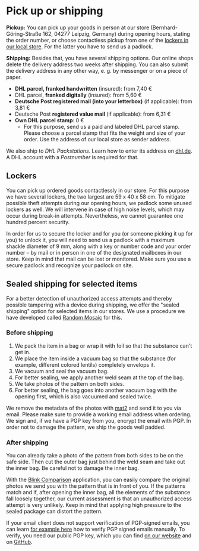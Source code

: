 # Pick up or shipping

**Pickup:** You can pick up your goods in person at our store (Bernhard-Göring-Straße 162, 04277 Leipzig, Germany) during opening hours, stating the order number, or choose contactless pickup from one of the <a href="#lockers">lockers in our local store</a>. For the latter you have to send us a padlock.

**Shipping:** Besides that, you have several shipping options. Our online shops delete the delivery address two weeks after shipping. You can also submit the delivery address in any other way, e. g. by messenger or on a piece of paper.

* **DHL parcel, franked handwritten** (insured): from 7,40 €
* DHL parcel, **franked digitally** (insured): from 5,60 €
* **Deutsche Post registered mail (into your letterbox)** (if applicable): from 3,81 €
* Deutsche Post **registered value mail** (if applicable): from 6,31 €
* **Own DHL parcel stamp**: 0 €
  * For this purpose, send us a paid and labeled DHL parcel stamp. Please choose a parcel stamp that fits the weight and size of your order. Use the address of our local store as sender address.

We also ship to _DHL Packstations_. Learn how to enter its address on <a rel="noreferrer" href="https://www.dhl.de/de/privatkunden/pakete-empfangen/an-einem-abholort-empfangen/packstation/empfangen-packstation.html" target="_blank">dhl.de</a>. A DHL account with a _Postnumber_ is required for that.

<h2 id="lockers">Lockers</h2>

You can pick up ordered goods contactlessly in our store. For this purpose we have several lockers, the two largest are 59 x 40 x 58 cm. To mitigate possible theft attempts during our opening hours, we padlock some unused lockers as well. We will intervene in case of high noise levels, which may occur during break-in attempts. Nevertheless, we cannot guarantee one hundred percent security.

In order for us to secure the locker and for you (or someone picking it up for you) to unlock it, you will need to send us a padlock with a maximum shackle diameter of 9 mm, along with a key or number code and your order number – by mail or in person in one of the designated mailboxes in our store. Keep in mind that mail can be lost or monitored. Make sure you use a secure padlock and recognize your padlock on site.

<h2 id="sealed-shipping">Sealed shipping for selected items</h2>

For a better detection of unauthorized access attempts and thereby possible tampering with a device during shipping, we offer the "sealed shipping" option for selected items in our stores. We use a procedure we have developed called [Random Mosaic](https://dys2p.com/en/2021-12-tamper-evident-protection.html) for this.

### Before shipping

1. We pack the item in a bag or wrap it with foil so that the substance can't get in.
2. We place the item inside a vacuum bag so that the substance (for example, different colored lentils) completely envelops it.
3. We vacuum and seal the vacuum bag.
4. For better sealing, we apply another weld seam at the top of the bag.
5. We take photos of the pattern on both sides.
6. For better sealing, the bag goes into another vacuum bag with the opening first, which is also vacuumed and sealed twice.

We remove the metadata of the photos with [mat2](https://0xacab.org/jvoisin/mat2) and send it to you via email. Please make sure to provide a working email address when ordering. We sign and, if we have a PGP key from you, encrypt the email with PGP. In order not to damage the pattern, we ship the goods well padded.

### After shipping

You can already take a photo of the pattern from both sides to be on the safe side. Then cut the outer bag just behind the weld seam and take out the inner bag. Be careful not to damage the inner bag.

With the [Blink Comparison](https://github.com/proninyaroslav/blink-comparison) application, you can easily compare the original photos we send you with the pattern that is in front of you. If the patterns match and if, after opening the inner bag, all the elements of the substance fall loosely together, our current assessment is that an unauthorized access attempt is very unlikely. Keep in mind that applying high pressure to the sealed package can distort the pattern.

If your email client does not support verification of PGP-signed emails, you can learn [for example here](https://web.archive.org/web/20230227141306/https://rvnrstnsyh.dev/pgp_mime_signature_verification) how to verify PGP signed emails manually. To verify, you need our public PGP key, which you can find [on our website](https://dys2p.com/en/contact.html) and on [GitHub](https://github.com/dys2p/websites/blob/main/proxysto.re/contact/en.md).
